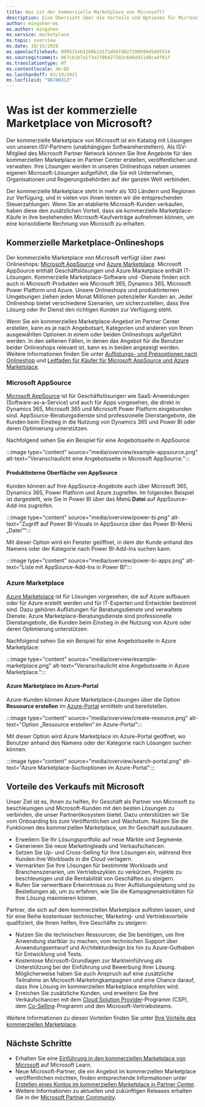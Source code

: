 ```yaml
---
title: Was ist der kommerzielle Marketplace von Microsoft?
description: Eine Übersicht über die Vorteile und Optionen für Microsoft-Partner, die Lösungen auf dem kommerziellen Marketplace von Microsoft auflisten.
author: mingshen-ms
ms.author: mingshen
ms.service: marketplace
ms.topic: overview
ms.date: 10/15/2020
ms.openlocfilehash: 099515eb1160b131f2d56fd02f300999d5ddfd16
ms.sourcegitcommit: 867cb1b7a1f3a1f0b427282c648d411d0ca4f81f
ms.translationtype: HT
ms.contentlocale: de-DE
ms.lasthandoff: 03/19/2021
ms.locfileid: "96780313"
---
```

# <a name="what-is-the-microsoft-commercial-marketplace"></a>Was ist der kommerzielle Marketplace von Microsoft?

Der kommerzielle Marketplace von Microsoft ist ein Katalog mit Lösungen von unseren ISV-Partnern (unabhängigen Softwareherstellern). Als ISV-Mitglied des Microsoft Partner Network können Sie Ihre Angebote für den kommerziellen Marketplace im Partner Center erstellen, veröffentlichen und verwalten. Ihre Lösungen werden in unseren Onlineshops neben unseren eigenen Microsoft-Lösungen aufgeführt, die Sie mit Unternehmen, Organisationen und Regierungsbehörden auf der ganzen Welt verbinden.

Der kommerzielle Marketplace steht in mehr als 100 Ländern und Regionen zur Verfügung, und in vielen von ihnen leisten wir die entsprechenden Steuerzahlungen. Wenn Sie an etablierte Microsoft-Kunden verkaufen, haben diese den zusätzlichen Vorteil, dass sie kommerzielle Marketplace-Käufe in ihre bestehenden Microsoft-Kaufverträge aufnehmen können, um eine konsolidierte Rechnung von Microsoft zu erhalten.

## <a name="commercial-marketplace-online-stores"></a>Kommerzielle Marketplace-Onlineshops

Der kommerzielle Marketplace von Microsoft verfügt über zwei Onlineshops: [Microsoft AppSource](https://appsource.microsoft.com/) und [Azure Marketplace](https://azuremarketplace.microsoft.com/). Microsoft AppSource enthält Geschäftslösungen und Azure Marketplace enthält IT-Lösungen. Kommerzielle Marketplace-Software und -Dienste finden sich auch in Microsoft-Produkten wie Microsoft 365, Dynamics 365, Microsoft Power Platform und Azure. Unsere Onlineshops und produktinternen Umgebungen ziehen jeden Monat Millionen potenzieller Kunden an. Jeder Onlineshop bietet verschiedene Szenarien, um sicherzustellen, dass Ihre Lösung oder Ihr Dienst den richtigen Kunden zur Verfügung steht.

Wenn Sie ein kommerzielles Marketplace-Angebot im Partner Center erstellen, kann es je nach Angebotsart, Kategorien und anderen von Ihnen ausgewählten Optionen in einem oder beiden Onlineshops aufgeführt werden. In den seltenen Fällen, in denen das Angebot für die Benutzer beider Onlineshops relevant ist, kann es in beiden angezeigt werden. Weitere Informationen finden Sie unter [Auflistungs- und Preisoptionen nach Onlineshop](determine-your-listing-type.md#listing-and-pricing-options-by-online-store) und [Leitfaden für Käufer für Microsoft AppSource und Azure Marketplace](https://aka.ms/MarketplaceBuyerGuide).

### <a name="microsoft-appsource"></a>Microsoft AppSource

[Microsoft AppSource](https://appsource.microsoft.com/) ist für Geschäftslösungen wie SaaS-Anwendungen (Software-as-a-Service) und auch für Apps vorgesehen, die direkt in Dynamics 365, Microsoft 365 und Microsoft Power Platform eingebunden sind. AppSource-Beratungsdienste sind professionelle Dienstangebote, die Kunden beim Einstieg in die Nutzung von Dynamics 365 und Power BI oder deren Optimierung unterstützen.

Nachfolgend sehen Sie ein Beispiel für eine Angebotsseite in AppSource:

:::image type="content" source="media/overview/example-appsource.png" alt-text="Veranschaulicht eine Angebotsseite in Microsoft AppSource.":::

####  <a name="appsource-in-product-experience"></a>Produktinterne Oberfläche von AppSource

Kunden können auf Ihre AppSource-Angebote auch über Microsoft 365, Dynamics 365, Power Platform und Azure zugreifen. Im folgenden Beispiel ist dargestellt, wie Sie in Power BI über das Menü **Datei** auf AppSource-Add-Ins zugreifen.

:::image type="content" source="media/overview/power-bi.png" alt-text="Zugriff auf Power BI-Visuals in AppSource über das Power BI-Menü „Datei“"::: 

Mit dieser Option wird ein Fenster geöffnet, in dem der Kunde anhand des Namens oder der Kategorie nach Power BI-Add-Ins suchen kann. 

:::image type="content" source="media/overview/power-bi-apps.png" alt-text="Liste mit AppSource-Add-Ins in Power BI"::: 

### <a name="azure-marketplace"></a>Azure Marketplace

[Azure Marketplace](https://azuremarketplace.microsoft.com/) ist für Lösungen vorgesehen, die auf Azure aufbauen oder für Azure erstellt werden und für IT-Experten und Entwickler bestimmt sind. Dazu gehören Auflistungen für Beratungsdienste und verwaltete Dienste. Azure Marketplace-Beratungsdienste sind professionelle Dienstangebote, die Kunden beim Einstieg in die Nutzung von Azure oder deren Optimierung unterstützen.

Nachfolgend sehen Sie ein Beispiel für eine Angebotsseite in Azure Marketplace:

:::image type="content" source="media/overview/example-marketplace.png" alt-text="Veranschaulicht eine Angebotsseite in Azure Marketplace."::: 

#### <a name="azure-marketplace-in-the-azure-portal"></a>Azure Marketplace im Azure-Portal

Azure-Kunden können Azure Marketplace-Lösungen über die Option **Ressource erstellen** im [Azure-Portal](https://portal.azure.com/) ermitteln und bereitstellen.

:::image type="content" source="media/overview/create-resource.png" alt-text="Option „Ressource erstellen“ im Azure-Portal"::: 

Mit dieser Option wird Azure Marketplace im Azure-Portal geöffnet, wo Benutzer anhand des Namens oder der Kategorie nach Lösungen suchen können.

:::image type="content" source="media/overview/search-portal.png" alt-text="Azure Marketplace-Suchoptionen im Azure-Portal"::: 

## <a name="benefits-of-selling-with-microsoft"></a>Vorteile des Verkaufs mit Microsoft

Unser Ziel ist es, Ihnen zu helfen, Ihr Geschäft als Partner von Microsoft zu beschleunigen und Microsoft-Kunden mit den besten Lösungen zu verbinden, die unser Partnerökosystem bietet. Dazu unterstützen wir Sie vom Onboarding bis zum Veröffentlichen und Wachstum. Nutzen Sie die Funktionen des kommerziellen Marketplace, um Ihr Geschäft auszubauen.

- Erweitern Sie Ihr Lösungsportfolio auf neue Märkte und Segmente.
- Generieren Sie neue Marketingleads und Verkaufschancen.
- Setzen Sie Up- und Cross-Selling für Ihre Lösungen ein, während Ihre Kunden ihre Workloads in die Cloud verlagern. 
- Vermarkten Sie Ihre Lösungen für bestimmte Workloads und Branchenszenarien, um Vertriebszyklen zu verkürzen, Projekte zu beschleunigen und die Rentabilität von Geschäften zu steigern.
- Rufen Sie verwertbare Erkenntnisse zu Ihrer Auflistungsleistung und zu Bestellungen ab, um zu erfahren, wie Sie die Kampagnenaktivitäten für Ihre Lösung maximieren können.

Partner, die sich auf dem kommerziellen Marketplace auflisten lassen, sind für eine Reihe kostenloser technischer, Marketing- und Vertriebsvorteile qualifiziert, die Ihnen helfen, Ihre Geschäfte zu steigern:

- Nutzen Sie die technischen Ressourcen, die Sie benötigen, um Ihre Anwendung startklar zu machen, vom technischen Support über Anwendungsentwurf und Architekturdesign bis hin zu Azure-Guthaben für Entwicklung und Tests.
- Kostenlose Microsoft-Grundlagen zur Markteinführung als Unterstützung bei der Einführung und Bewerbung Ihrer Lösung. Möglicherweise haben Sie auch Anspruch auf eine zusätzliche Teilnahme an Microsoft-Marketingkampagnen und eine Chance darauf, dass Ihre Lösung im kommerziellen Marketplace empfohlen wird.
- Erreichen Sie zusätzliche Kunden, und erweitern Sie Ihre Verkaufschancen mit dem [Cloud Solution Provider](https://partner.microsoft.com/cloud-solution-provider)-Programm (CSP), dem [Co-Selling](marketplace-co-sell.md)-Programm und den Microsoft-Vertriebsteams.

Weitere Informationen zu diesen Vorteilen finden Sie unter [Ihre Vorteile des kommerziellen Marketplace](gtm-your-marketplace-benefits.md).

## <a name="next-steps"></a>Nächste Schritte

- Erhalten Sie eine [Einführung in den kommerziellen Marketplace von Microsoft](/learn/modules/intro-commercial-marketplace/) auf Microsoft Learn.
- Neue Microsoft-Partner, die ein Angebot im kommerziellen Marketplace veröffentlichen möchten, finden entsprechende Informationen unter [Erstellen eines Kontos im kommerziellen Marketplace in Partner Center](partner-center-portal/create-account.md).
- Weitere Informationen zu aktuellen und zukünftigen Releases erhalten Sie in der [Microsoft Partner Community](https://www.microsoftpartnercommunity.com/).
